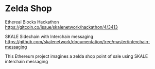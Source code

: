 # Zelda Shop
Ethereal Blocks Hackathon
https://gitcoin.co/issue/skalenetwork/hackathon/4/3413

SKALE Sidechain with Interchain messaging
https://github.com/skalenetwork/documentation/tree/master/interchain-messaging

This Ethereum project imagines a zelda shop point of sale using SKALE interchain messaging

